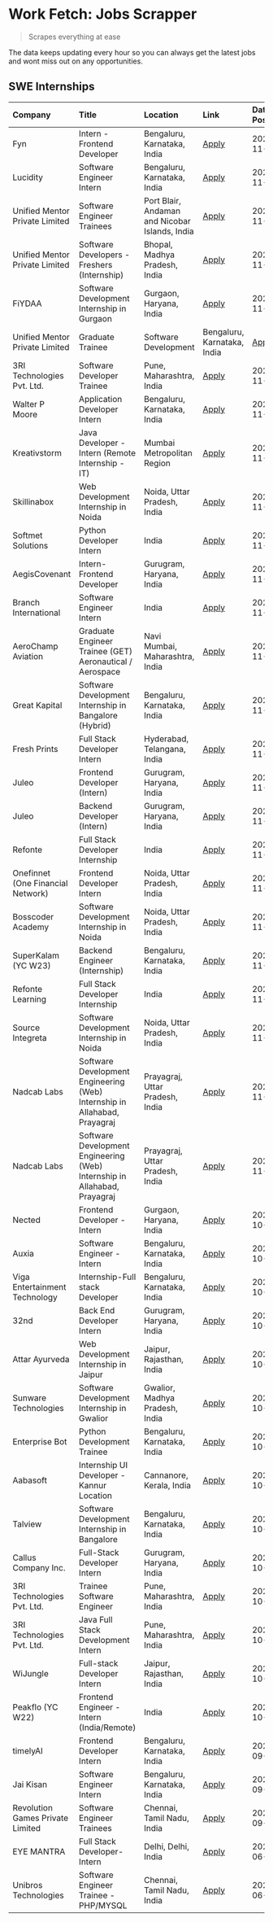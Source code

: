# Work Fetch: Jobs Scrapper
> Scrapes everything at ease

The data keeps updating every hour so you can always get the latest jobs and wont miss out on any opportunities.

## SWE Internships
<!--START_SECTION:workfetch-->
| Company                           | Title                                                                     | Location                                       | Link                                                                                                                                                                                                                                          | Date Posted   |
|:----------------------------------|:--------------------------------------------------------------------------|:-----------------------------------------------|:----------------------------------------------------------------------------------------------------------------------------------------------------------------------------------------------------------------------------------------------|:--------------|
| Fyn                               | Intern - Frontend Developer                                               | Bengaluru, Karnataka, India                    | [Apply](https://in.linkedin.com/jobs/view/intern-frontend-developer-at-fyn-4079706595?position=20&pageNum=0&refId=xRhvoHUmRkrB2RhKl4jfOQ%3D%3D&trackingId=q2xkTOFYlz33P0zQ4XrNow%3D%3D)                                                       | 2024-11-21    |
| Lucidity                          | Software Engineer Intern                                                  | Bengaluru, Karnataka, India                    | [Apply](https://in.linkedin.com/jobs/view/software-engineer-intern-at-lucidity-4081805788?position=36&pageNum=0&refId=xRhvoHUmRkrB2RhKl4jfOQ%3D%3D&trackingId=%2F%2BRckIRMH%2FOBrgapgznZmg%3D%3D)                                             | 2024-11-21    |
| Unified Mentor Private Limited    | Software Engineer Trainees                                                | Port Blair, Andaman and Nicobar Islands, India | [Apply](https://in.linkedin.com/jobs/view/software-engineer-trainees-at-unified-mentor-private-limited-4079707508?position=52&pageNum=0&refId=xRhvoHUmRkrB2RhKl4jfOQ%3D%3D&trackingId=zG8r4JD%2FnXX3Y5lzGCdkIA%3D%3D)                         | 2024-11-21    |
| Unified Mentor Private Limited    | Software Developers - Freshers (Internship)                               | Bhopal, Madhya Pradesh, India                  | [Apply](https://in.linkedin.com/jobs/view/software-developers-freshers-internship-at-unified-mentor-private-limited-4078446287?position=21&pageNum=0&refId=xRhvoHUmRkrB2RhKl4jfOQ%3D%3D&trackingId=HKL6%2FbvuHC9oXHNF6Sbn0Q%3D%3D)            | 2024-11-20    |
| FiYDAA                            | Software Development Internship in Gurgaon                                | Gurgaon, Haryana, India                        | [Apply](https://in.linkedin.com/jobs/view/software-development-internship-in-gurgaon-at-fiydaa-4080399455?position=33&pageNum=0&refId=xRhvoHUmRkrB2RhKl4jfOQ%3D%3D&trackingId=gCD1w5144aQwmu3s5eB1Pw%3D%3D)                                   | 2024-11-20    |
| Unified Mentor Private Limited    | Graduate Trainee | Software Development                                   | Bengaluru, Karnataka, India                    | [Apply](https://in.linkedin.com/jobs/view/graduate-trainee-software-development-at-unified-mentor-private-limited-4078450070?position=54&pageNum=0&refId=xRhvoHUmRkrB2RhKl4jfOQ%3D%3D&trackingId=%2BZNiCtKhb4vnPiO%2FVsTXBw%3D%3D)            | 2024-11-20    |
| 3RI Technologies Pvt. Ltd.        | Software Developer Trainee                                                | Pune, Maharashtra, India                       | [Apply](https://in.linkedin.com/jobs/view/software-developer-trainee-at-3ri-technologies-pvt-ltd-4080283578?position=19&pageNum=0&refId=xRhvoHUmRkrB2RhKl4jfOQ%3D%3D&trackingId=HcrCFINaM0V87M0y14wdBA%3D%3D)                                 | 2024-11-19    |
| Walter P Moore                    | Application Developer Intern                                              | Bengaluru, Karnataka, India                    | [Apply](https://in.linkedin.com/jobs/view/application-developer-intern-at-walter-p-moore-4077126811?position=23&pageNum=0&refId=xRhvoHUmRkrB2RhKl4jfOQ%3D%3D&trackingId=AzbceL%2FIQ6FS1ylxpSPw2w%3D%3D)                                       | 2024-11-18    |
| Kreativstorm                      | Java Developer - Intern (Remote Internship - IT)                          | Mumbai Metropolitan Region                     | [Apply](https://in.linkedin.com/jobs/view/java-developer-intern-remote-internship-it-at-kreativstorm-4079340084?position=38&pageNum=0&refId=xRhvoHUmRkrB2RhKl4jfOQ%3D%3D&trackingId=skQU0za4uScgxT8iGTxFGQ%3D%3D)                             | 2024-11-18    |
| Skillinabox                       | Web Development Internship in Noida                                       | Noida, Uttar Pradesh, India                    | [Apply](https://in.linkedin.com/jobs/view/web-development-internship-in-noida-at-skillinabox-4077783016?position=29&pageNum=0&refId=xRhvoHUmRkrB2RhKl4jfOQ%3D%3D&trackingId=4s8vCQHCXcvFZi1%2F4PxhSA%3D%3D)                                   | 2024-11-16    |
| Softmet Solutions                 | Python Developer Intern                                                   | India                                          | [Apply](https://in.linkedin.com/jobs/view/python-developer-intern-at-softmet-solutions-4077988782?position=59&pageNum=0&refId=xRhvoHUmRkrB2RhKl4jfOQ%3D%3D&trackingId=2xKtdALGB2Tw9GMGyIdB0A%3D%3D)                                           | 2024-11-16    |
| AegisCovenant                     | Intern- Frontend Developer                                                | Gurugram, Haryana, India                       | [Apply](https://in.linkedin.com/jobs/view/intern-frontend-developer-at-aegiscovenant-4077391475?position=28&pageNum=0&refId=xRhvoHUmRkrB2RhKl4jfOQ%3D%3D&trackingId=N0eCtJ%2FEsabJ%2Bt2YeRYHCg%3D%3D)                                         | 2024-11-15    |
| Branch International              | Software Engineer Intern                                                  | India                                          | [Apply](https://in.linkedin.com/jobs/view/software-engineer-intern-at-branch-international-4054425650?position=45&pageNum=0&refId=xRhvoHUmRkrB2RhKl4jfOQ%3D%3D&trackingId=CTtmcIFuTpQIW4%2BOyB3Zlw%3D%3D)                                     | 2024-11-15    |
| AeroChamp Aviation                | Graduate Engineer Trainee (GET) Aeronautical / Aerospace                  | Navi Mumbai, Maharashtra, India                | [Apply](https://in.linkedin.com/jobs/view/graduate-engineer-trainee-get-aeronautical-aerospace-at-aerochamp-aviation-4075807848?position=51&pageNum=0&refId=xRhvoHUmRkrB2RhKl4jfOQ%3D%3D&trackingId=YgKaL1WmVQb9zygmTIkHiw%3D%3D)             | 2024-11-15    |
| Great Kapital                     | Software Development Internship in Bangalore (Hybrid)                     | Bengaluru, Karnataka, India                    | [Apply](https://in.linkedin.com/jobs/view/software-development-internship-in-bangalore-hybrid-at-great-kapital-4074322094?position=22&pageNum=0&refId=xRhvoHUmRkrB2RhKl4jfOQ%3D%3D&trackingId=C7lX1XghPfQO9eXdJ3iaQw%3D%3D)                   | 2024-11-12    |
| Fresh Prints                      | Full Stack Developer Intern                                               | Hyderabad, Telangana, India                    | [Apply](https://in.linkedin.com/jobs/view/full-stack-developer-intern-at-fresh-prints-4074759619?position=35&pageNum=0&refId=xRhvoHUmRkrB2RhKl4jfOQ%3D%3D&trackingId=w8thpu0ORUJB6oSlosgsvA%3D%3D)                                            | 2024-11-12    |
| Juleo                             | Frontend Developer (Intern)                                               | Gurugram, Haryana, India                       | [Apply](https://in.linkedin.com/jobs/view/frontend-developer-intern-at-juleo-4072443159?position=47&pageNum=0&refId=xRhvoHUmRkrB2RhKl4jfOQ%3D%3D&trackingId=oeSC9%2FluETWxHGbKJYKD8w%3D%3D)                                                   | 2024-11-12    |
| Juleo                             | Backend Developer (Intern)                                                | Gurugram, Haryana, India                       | [Apply](https://in.linkedin.com/jobs/view/backend-developer-intern-at-juleo-4072437848?position=60&pageNum=0&refId=xRhvoHUmRkrB2RhKl4jfOQ%3D%3D&trackingId=KuptgnzVhR%2ByA5I%2B0%2Fvwrg%3D%3D)                                                | 2024-11-12    |
| Refonte                           | Full Stack Developer Internship                                           | India                                          | [Apply](https://in.linkedin.com/jobs/view/full-stack-developer-internship-at-refonte-4071576773?position=31&pageNum=0&refId=xRhvoHUmRkrB2RhKl4jfOQ%3D%3D&trackingId=It64vM0gBst7%2FPWcDJIS4A%3D%3D)                                           | 2024-11-07    |
| Onefinnet (One Financial Network) | Frontend Developer Intern                                                 | Noida, Uttar Pradesh, India                    | [Apply](https://in.linkedin.com/jobs/view/frontend-developer-intern-at-onefinnet-one-financial-network-4067260672?position=48&pageNum=0&refId=xRhvoHUmRkrB2RhKl4jfOQ%3D%3D&trackingId=9CwtdmZcnaJJHZ4ljAA8%2Fw%3D%3D)                         | 2024-11-07    |
| Bosscoder Academy                 | Software Development Internship in Noida                                  | Noida, Uttar Pradesh, India                    | [Apply](https://in.linkedin.com/jobs/view/software-development-internship-in-noida-at-bosscoder-academy-4070090866?position=8&pageNum=0&refId=xRhvoHUmRkrB2RhKl4jfOQ%3D%3D&trackingId=PCdugj4T3TfBM9fzWL6Neg%3D%3D)                           | 2024-11-06    |
| SuperKalam (YC W23)               | Backend Engineer (Internship)                                             | Bengaluru, Karnataka, India                    | [Apply](https://in.linkedin.com/jobs/view/backend-engineer-internship-at-superkalam-yc-w23-4069134451?position=26&pageNum=0&refId=xRhvoHUmRkrB2RhKl4jfOQ%3D%3D&trackingId=7AukQ2x%2FOKELy9necHbRcQ%3D%3D)                                     | 2024-11-06    |
| Refonte Learning                  | Full Stack Developer Internship                                           | India                                          | [Apply](https://in.linkedin.com/jobs/view/full-stack-developer-internship-at-refonte-learning-4070516081?position=37&pageNum=0&refId=xRhvoHUmRkrB2RhKl4jfOQ%3D%3D&trackingId=9Kb%2B4CmwyCCb5GhkKQ6t3g%3D%3D)                                  | 2024-11-06    |
| Source Integreta                  | Software Development Internship in Noida                                  | Noida, Uttar Pradesh, India                    | [Apply](https://in.linkedin.com/jobs/view/software-development-internship-in-noida-at-source-integreta-4066120527?position=11&pageNum=0&refId=xRhvoHUmRkrB2RhKl4jfOQ%3D%3D&trackingId=QxNS4ubMWxUOOe%2F4XmLu7g%3D%3D)                         | 2024-11-02    |
| Nadcab Labs                       | Software Development Engineering (Web) Internship in Allahabad, Prayagraj | Prayagraj, Uttar Pradesh, India                | [Apply](https://in.linkedin.com/jobs/view/software-development-engineering-web-internship-in-allahabad-prayagraj-at-nadcab-labs-4064934919?position=2&pageNum=0&refId=xRhvoHUmRkrB2RhKl4jfOQ%3D%3D&trackingId=VWfcVN%2BRswoNxopEif0Z3w%3D%3D) | 2024-11-01    |
| Nadcab Labs                       | Software Development Engineering (Web) Internship in Allahabad, Prayagraj | Prayagraj, Uttar Pradesh, India                | [Apply](https://in.linkedin.com/jobs/view/software-development-engineering-web-internship-in-allahabad-prayagraj-at-nadcab-labs-4064940107?position=3&pageNum=0&refId=xRhvoHUmRkrB2RhKl4jfOQ%3D%3D&trackingId=jLqB7d%2FbASW8IxudHQpifQ%3D%3D) | 2024-11-01    |
| Nected                            | Frontend Developer - Intern                                               | Gurgaon, Haryana, India                        | [Apply](https://in.linkedin.com/jobs/view/frontend-developer-intern-at-nected-4060911002?position=6&pageNum=0&refId=xRhvoHUmRkrB2RhKl4jfOQ%3D%3D&trackingId=KciOsMINKjUrEr5nlVbt3w%3D%3D)                                                     | 2024-10-29    |
| Auxia                             | Software Engineer - Intern                                                | Bengaluru, Karnataka, India                    | [Apply](https://in.linkedin.com/jobs/view/software-engineer-intern-at-auxia-4060904544?position=15&pageNum=0&refId=xRhvoHUmRkrB2RhKl4jfOQ%3D%3D&trackingId=uWIjEVyNIIHaD%2F4KsNz4Pg%3D%3D)                                                    | 2024-10-29    |
| Viga Entertainment Technology     | Internship-Full stack Developer                                           | Bengaluru, Karnataka, India                    | [Apply](https://in.linkedin.com/jobs/view/internship-full-stack-developer-at-viga-entertainment-technology-4061962911?position=40&pageNum=0&refId=xRhvoHUmRkrB2RhKl4jfOQ%3D%3D&trackingId=H8jP%2FbWLsGgxvnCmc0Hyag%3D%3D)                     | 2024-10-29    |
| 32nd                              | Back End Developer Intern                                                 | Gurugram, Haryana, India                       | [Apply](https://in.linkedin.com/jobs/view/back-end-developer-intern-at-32nd-4062280105?position=42&pageNum=0&refId=xRhvoHUmRkrB2RhKl4jfOQ%3D%3D&trackingId=5OOEEMMzXW7EdVxc0FyJBg%3D%3D)                                                      | 2024-10-29    |
| Attar Ayurveda                    | Web Development Internship in Jaipur                                      | Jaipur, Rajasthan, India                       | [Apply](https://in.linkedin.com/jobs/view/web-development-internship-in-jaipur-at-attar-ayurveda-4060435312?position=39&pageNum=0&refId=xRhvoHUmRkrB2RhKl4jfOQ%3D%3D&trackingId=vEwytQeffspIorM%2BohwgMg%3D%3D)                               | 2024-10-27    |
| Sunware Technologies              | Software Development Internship in Gwalior                                | Gwalior, Madhya Pradesh, India                 | [Apply](https://in.linkedin.com/jobs/view/software-development-internship-in-gwalior-at-sunware-technologies-4059018500?position=12&pageNum=0&refId=xRhvoHUmRkrB2RhKl4jfOQ%3D%3D&trackingId=zxHO6839BiQb%2BgI41DXREQ%3D%3D)                   | 2024-10-25    |
| Enterprise Bot                    | Python Development Trainee                                                | Bengaluru, Karnataka, India                    | [Apply](https://in.linkedin.com/jobs/view/python-development-trainee-at-enterprise-bot-4059097615?position=24&pageNum=0&refId=xRhvoHUmRkrB2RhKl4jfOQ%3D%3D&trackingId=%2BRdGGH6QfXdvZvMYSx8iHg%3D%3D)                                         | 2024-10-25    |
| Aabasoft                          | Internship UI Developer - Kannur Location                                 | Cannanore, Kerala, India                       | [Apply](https://in.linkedin.com/jobs/view/internship-ui-developer-kannur-location-at-aabasoft-4055898437?position=18&pageNum=0&refId=xRhvoHUmRkrB2RhKl4jfOQ%3D%3D&trackingId=wpOx7Zh0vIQyhl2ooOJBCA%3D%3D)                                    | 2024-10-21    |
| Talview                           | Software Development Internship in Bangalore                              | Bengaluru, Karnataka, India                    | [Apply](https://in.linkedin.com/jobs/view/software-development-internship-in-bangalore-at-talview-4055420944?position=4&pageNum=0&refId=xRhvoHUmRkrB2RhKl4jfOQ%3D%3D&trackingId=QiAEkQfLkr4nRusrli%2FTZQ%3D%3D)                               | 2024-10-20    |
| Callus Company Inc.               | Full-Stack Developer Intern                                               | Gurugram, Haryana, India                       | [Apply](https://in.linkedin.com/jobs/view/full-stack-developer-intern-at-callus-company-inc-4052948592?position=30&pageNum=0&refId=xRhvoHUmRkrB2RhKl4jfOQ%3D%3D&trackingId=L9vAv9kLyA1jXJfjqA30iA%3D%3D)                                      | 2024-10-18    |
| 3RI Technologies Pvt. Ltd.        | Trainee Software Engineer                                                 | Pune, Maharashtra, India                       | [Apply](https://in.linkedin.com/jobs/view/trainee-software-engineer-at-3ri-technologies-pvt-ltd-4048233384?position=34&pageNum=0&refId=xRhvoHUmRkrB2RhKl4jfOQ%3D%3D&trackingId=vqVI8C6tL5SxZKEoQTtWEQ%3D%3D)                                  | 2024-10-15    |
| 3RI Technologies Pvt. Ltd.        | Java Full Stack Development Intern                                        | Pune, Maharashtra, India                       | [Apply](https://in.linkedin.com/jobs/view/java-full-stack-development-intern-at-3ri-technologies-pvt-ltd-4048231995?position=44&pageNum=0&refId=xRhvoHUmRkrB2RhKl4jfOQ%3D%3D&trackingId=Bp3MOnCIwpiZGRqpLjCmeg%3D%3D)                         | 2024-10-15    |
| WiJungle                          | Full-stack Developer Intern                                               | Jaipur, Rajasthan, India                       | [Apply](https://in.linkedin.com/jobs/view/full-stack-developer-intern-at-wijungle-4048227759?position=56&pageNum=0&refId=xRhvoHUmRkrB2RhKl4jfOQ%3D%3D&trackingId=XTtOnMjoB2Be8G0hSFpWlQ%3D%3D)                                                | 2024-10-15    |
| Peakflo (YC W22)                  | Frontend Engineer - Intern (India/Remote)                                 | India                                          | [Apply](https://in.linkedin.com/jobs/view/frontend-engineer-intern-india-remote-at-peakflo-yc-w22-4037729755?position=7&pageNum=0&refId=xRhvoHUmRkrB2RhKl4jfOQ%3D%3D&trackingId=zZ7ez256LtMiw19SIqrOGQ%3D%3D)                                 | 2024-10-01    |
| timelyAI                          | Frontend Developer Intern                                                 | Bengaluru, Karnataka, India                    | [Apply](https://in.linkedin.com/jobs/view/frontend-developer-intern-at-timelyai-4030925040?position=9&pageNum=0&refId=xRhvoHUmRkrB2RhKl4jfOQ%3D%3D&trackingId=VG%2BMI%2Fx0pOdjFRHnjI2pGA%3D%3D)                                               | 2024-09-20    |
| Jai Kisan                         | Software Engineer Intern                                                  | Bengaluru, Karnataka, India                    | [Apply](https://in.linkedin.com/jobs/view/software-engineer-intern-at-jai-kisan-4024075360?position=43&pageNum=0&refId=xRhvoHUmRkrB2RhKl4jfOQ%3D%3D&trackingId=q%2FseLYT4PducCPVN2jspsg%3D%3D)                                                | 2024-09-09    |
| Revolution Games Private Limited  | Software Engineer Trainees                                                | Chennai, Tamil Nadu, India                     | [Apply](https://in.linkedin.com/jobs/view/software-engineer-trainees-at-revolution-games-private-limited-4015912927?position=41&pageNum=0&refId=xRhvoHUmRkrB2RhKl4jfOQ%3D%3D&trackingId=XxSahze2Ao3tMP%2B10sWgJg%3D%3D)                       | 2024-09-02    |
| EYE MANTRA                        | Full Stack Developer- Intern                                              | Delhi, Delhi, India                            | [Apply](https://in.linkedin.com/jobs/view/full-stack-developer-intern-at-eye-mantra-3960988037?position=57&pageNum=0&refId=xRhvoHUmRkrB2RhKl4jfOQ%3D%3D&trackingId=TfGcxB%2FlhjsO1%2BU3vqJzTQ%3D%3D)                                          | 2024-06-28    |
| Unibros Technologies              | Software Engineer Trainee - PHP/MYSQL                                     | Chennai, Tamil Nadu, India                     | [Apply](https://in.linkedin.com/jobs/view/software-engineer-trainee-php-mysql-at-unibros-technologies-3656599241?position=53&pageNum=0&refId=xRhvoHUmRkrB2RhKl4jfOQ%3D%3D&trackingId=tZqwififkL6b7l1ninXKZw%3D%3D)                            | 2023-06-12    |
<!--END_SECTION:workfetch-->
